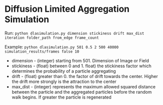 # Diffusion Limited Aggregation Simulation


Run:
`python dlasimulation.py dimension stickiness drift max_dist iteration folder_path from_edge frame_count`

Example: ``python dlasimulation.py 501 0.5 2 500 40000 simulation_results/frames false 10 ``

* dimension - (integer) starting from 501. Dimension of Image or Field
* stickiness - (float) between 0 and 1. float) the stickiness factor which determines the probability of a particle aggregating
* drift - (float) greater than 0. the factor of drift towards the center. Higher the drift more strongly is the attraction to the center
* max_dist - (integer) represents the maximum allowed squared distance between 
the particle and the aggregated particles before the random walk begins.
 If greater the particle is regenerated
 

